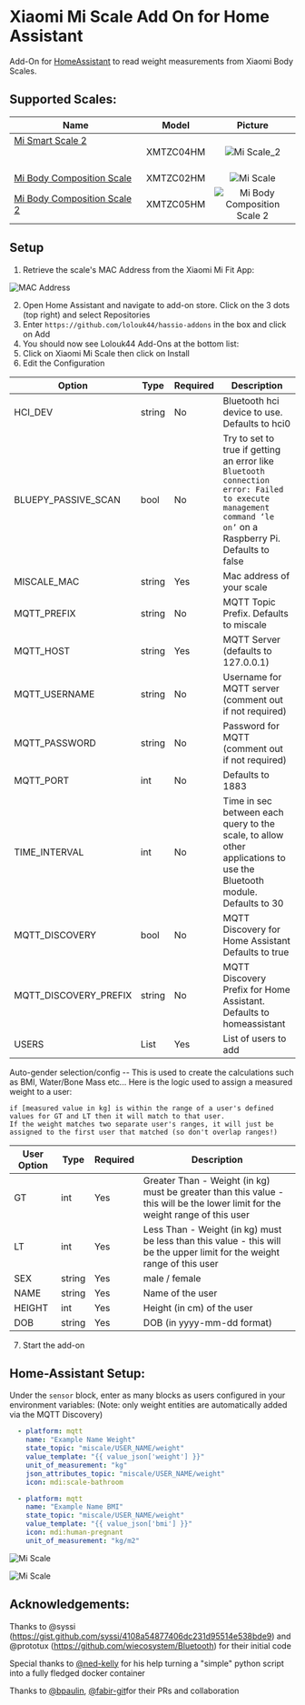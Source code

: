# Xiaomi Mi Scale Add On for Home Assistant

Add-On for [HomeAssistant](https://www.home-assistant.io/) to read weight measurements from Xiaomi Body Scales.

## Supported Scales:
Name | Model | Picture
--- | --- | :---:
[Mi Smart Scale 2](https://www.mi.com/global/scale) &nbsp; &nbsp; &nbsp; &nbsp; &nbsp; &nbsp; &nbsp; &nbsp; &nbsp; &nbsp; &nbsp; &nbsp; &nbsp; &nbsp; &nbsp; &nbsp; &nbsp; &nbsp; &nbsp; &nbsp; &nbsp; &nbsp; &nbsp; &nbsp; &nbsp; &nbsp; &nbsp; &nbsp; &nbsp; &nbsp; &nbsp; &nbsp; &nbsp; &nbsp; &nbsp; &nbsp; &nbsp; &nbsp; &nbsp; &nbsp; &nbsp; &nbsp; &nbsp; &nbsp; &nbsp; &nbsp; &nbsp; | XMTZC04HM | ![Mi Scale_2](https://raw.githubusercontent.com/lolouk44/xiaomi_mi_scale/master/Screenshots/Mi_Smart_Scale_2_Thumb.png)
[Mi Body Composition Scale](https://www.mi.com/global/mi-body-composition-scale/) | XMTZC02HM | ![Mi Scale](https://raw.githubusercontent.com/lolouk44/xiaomi_mi_scale/master/Screenshots/Mi_Body_Composition_Scale_Thumb.png)
[Mi Body Composition Scale 2](https://c.mi.com/thread-2289389-1-0.html) | XMTZC05HM | ![Mi Body Composition Scale 2](https://raw.githubusercontent.com/lolouk44/xiaomi_mi_scale/master/Screenshots/Mi_Body_Composition_Scale_2_Thumb.png)


## Setup

1. Retrieve the scale's MAC Address from the Xiaomi Mi Fit App:

![MAC Address](https://raw.githubusercontent.com/lolouk44/xiaomi_mi_scale/master/Screenshots/MAC_Address.png)

2. Open Home Assistant and navigate to add-on store. Click on the 3 dots (top right) and select Repositories
3. Enter `https://github.com/lolouk44/hassio-addons` in the box and click on Add
4. You should now see Lolouk44 Add-Ons at the bottom list:
5. Click on Xiaomi Mi Scale then click on Install
6. Edit the Configuration


Option | Type | Required | Description
--- | --- | --- | ---
HCI_DEV | string | No | Bluetooth hci device to use. Defaults to hci0
BLUEPY_PASSIVE_SCAN | bool | No | Try to set to true if getting an error like `Bluetooth connection error: Failed to execute management command ‘le on’` on a Raspberry Pi. Defaults to false
MISCALE_MAC | string | Yes | Mac address of your scale
MQTT_PREFIX | string | No | MQTT Topic Prefix. Defaults to miscale
MQTT_HOST | string | Yes | MQTT Server (defaults to 127.0.0.1)
MQTT_USERNAME | string | No | Username for MQTT server (comment out if not required)
MQTT_PASSWORD | string | No | Password for MQTT (comment out if not required)
MQTT_PORT | int | No | Defaults to 1883
TIME_INTERVAL | int | No | Time in sec between each query to the scale, to allow other applications to use the Bluetooth module. Defaults to 30
MQTT_DISCOVERY | bool | No | MQTT Discovery for Home Assistant Defaults to true
MQTT_DISCOVERY_PREFIX | string | No | MQTT Discovery Prefix for Home Assistant. Defaults to homeassistant
USERS | List | Yes | List of users to add

Auto-gender selection/config -- This is used to create the calculations such as BMI, Water/Bone Mass etc...
Here is the logic used to assign a measured weight to a user:
```
if [measured value in kg] is within the range of a user's defined values for GT and LT then it will match to that user.
If the weight matches two separate user's ranges, it will just be assigned to the first user that matched (so don't overlap ranges!)
```

User Option | Type | Required | Description
--- | --- | --- | ---
GT | int | Yes | Greater Than - Weight (in kg) must be greater than this value - this will be the lower limit for the weight range of this user
LT | int | Yes | Less Than - Weight (in kg) must be less than this value - this will be the upper limit for the weight range of this user
SEX | string | Yes | male / female
NAME | string | Yes | Name of the user
HEIGHT | int | Yes | Height (in cm) of the user
DOB | string | Yes | DOB (in yyyy-mm-dd format)

7. Start the add-on


## Home-Assistant Setup:
Under the `sensor` block, enter as many blocks as users configured in your environment variables:
(Note: only weight entities are automatically added via the MQTT Discovery)

```yaml
  - platform: mqtt
    name: "Example Name Weight"
    state_topic: "miscale/USER_NAME/weight"
    value_template: "{{ value_json['weight'] }}"
    unit_of_measurement: "kg"
    json_attributes_topic: "miscale/USER_NAME/weight"
    icon: mdi:scale-bathroom

  - platform: mqtt
    name: "Example Name BMI"
    state_topic: "miscale/USER_NAME/weight"
    value_template: "{{ value_json['bmi'] }}"
    icon: mdi:human-pregnant
    unit_of_measurement: "kg/m2"

```

![Mi Scale](https://raw.githubusercontent.com/lolouk44/xiaomi_mi_scale/master/Screenshots/HA_Lovelace_Card.png)

![Mi Scale](https://raw.githubusercontent.com/lolouk44/xiaomi_mi_scale/master/Screenshots/HA_Lovelace_Card_Details.png)

## Acknowledgements:
Thanks to @syssi (https://gist.github.com/syssi/4108a54877406dc231d95514e538bde9) and @prototux (https://github.com/wiecosystem/Bluetooth) for their initial code

Special thanks to [@ned-kelly](https://github.com/ned-kelly) for his help turning a "simple" python script into a fully fledged docker container

Thanks to [@bpaulin](https://github.com/bpaulin), [@fabir-git](https://github.com/fabir-git)for their PRs and collaboration
